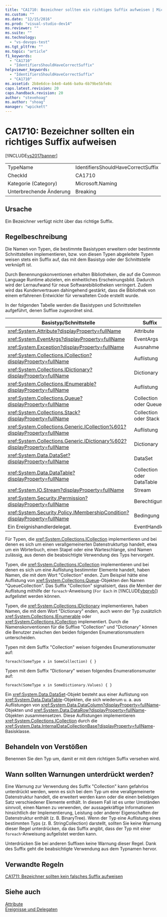 ```yaml
---
title: "CA1710: Bezeichner sollten ein richtiges Suffix aufweisen | Microsoft Docs"
ms.custom: ""
ms.date: "12/15/2016"
ms.prod: "visual-studio-dev14"
ms.reviewer: ""
ms.suite: ""
ms.technology: 
  - "vs-devops-test"
ms.tgt_pltfrm: ""
ms.topic: "article"
f1_keywords: 
  - "CA1710"
  - "IdentifiersShouldHaveCorrectSuffix"
helpviewer_keywords: 
  - "IdentifiersShouldHaveCorrectSuffix"
  - "CA1710"
ms.assetid: 2b8e6dce-b4e8-4a66-ba9a-6b79be5bfe8c
caps.latest.revision: 20
caps.handback.revision: 20
author: "stevehoag"
ms.author: "shoag"
manager: "wpickett"
---
```

# CA1710: Bezeichner sollten ein richtiges Suffix aufweisen
[!INCLUDE[vs2017banner](../code-quality/includes/vs2017banner.md)]

|||  
|-|-|  
|TypeName|IdentifiersShouldHaveCorrectSuffix|  
|CheckId|CA1710|  
|Kategorie \(Category\)|Microsoft.Naming|  
|Unterbrechende Änderung|Breaking|  
  
## Ursache  
 Ein Bezeichner verfügt nicht über das richtige Suffix.  
  
## Regelbeschreibung  
 Die Namen von Typen, die bestimmte Basistypen erweitern oder bestimmte Schnittstellen implementieren, bzw. von diesen Typen abgeleitete Typen weisen stets ein Suffix auf, das mit dem Basistyp oder der Schnittstelle verknüpft ist.  
  
 Durch Benennungskonventionen erhalten Bibliotheken, die auf die Common Language Runtime abzielen, ein einheitliches Erscheinungsbild.  Dadurch wird der Lernaufwand für neue Softwarebibliotheken verringert. Zudem wird das Kundenvertrauen dahingehend gestärkt, dass die Bibliothek von einem erfahrenen Entwickler für verwalteten Code erstellt wurde.  
  
 In der folgenden Tabelle werden die Basistypen und Schnittstellen aufgeführt, denen Suffixe zugeordnet sind.  
  
|Basistyp\/Schnittstelle|Suffix|  
|-----------------------------|------------|  
|<xref:System.Attribute?displayProperty=fullName>|Attribute|  
|<xref:System.EventArgs?displayProperty=fullName>|EventArgs|  
|<xref:System.Exception?displayProperty=fullName>|Ausnahme|  
|<xref:System.Collections.ICollection?displayProperty=fullName>|Auflistung|  
|<xref:System.Collections.IDictionary?displayProperty=fullName>|Dictionary|  
|<xref:System.Collections.IEnumerable?displayProperty=fullName>|Auflistung|  
|<xref:System.Collections.Queue?displayProperty=fullName>|Collection oder Queue|  
|<xref:System.Collections.Stack?displayProperty=fullName>|Collection oder Stack|  
|<xref:System.Collections.Generic.ICollection%601?displayProperty=fullName>|Auflistung|  
|<xref:System.Collections.Generic.IDictionary%602?displayProperty=fullName>|Dictionary|  
|<xref:System.Data.DataSet?displayProperty=fullName>|DataSet|  
|<xref:System.Data.DataTable?displayProperty=fullName>|Collection oder DataTable|  
|<xref:System.IO.Stream?displayProperty=fullName>|Stream|  
|<xref:System.Security.IPermission?displayProperty=fullName>|Berechtigung|  
|<xref:System.Security.Policy.IMembershipCondition?displayProperty=fullName>|Bedingung|  
|Ein Ereignishandlerdelegat.|EventHandler|  
  
 Für Typen, die <xref:System.Collections.ICollection> implementieren und bei denen es sich um einen verallgemeinerten Datenstrukturtyp handelt, etwa um ein Wörterbuch, einen Stapel oder eine Warteschlange, sind Namen zulässig, aus denen die beabsichtigte Verwendung des Typs hervorgeht.  
  
 Typen, die <xref:System.Collections.ICollection> implementieren und bei denen es sich um eine Auflistung bestimmter Elemente handelt, haben Namen, die mit dem Wort "Collection" enden.  Zum Beispiel hätte eine Auflistung von <xref:System.Collections.Queue>\-Objekten den Namen "QueueCollection".  Das Suffix "Collection" signalisiert, dass die Member der Auflistung mithilfe der `foreach`\-Anweisung \(`For Each` in [!INCLUDE[vbprvb](../code-quality/includes/vbprvb_md.md)]\) aufgelistet werden können.  
  
 Typen, die <xref:System.Collections.IDictionary> implementieren, haben Namen, die mit dem Wort "Dictionary" enden, auch wenn der Typ zusätzlich <xref:System.Collections.IEnumerable> oder <xref:System.Collections.ICollection> implementiert.  Durch die Namenskonventionen für die Suffixe "Collection" und "Dictionary" können die Benutzer zwischen den beiden folgenden Enumerationsmustern unterscheiden.  
  
 Typen mit dem Suffix "Collection" weisen folgendes Enumerationsmuster auf:  
  
```  
foreach(SomeType x in SomeCollection) { }  
```  
  
 Typen mit dem Suffix "Dictionary" weisen folgendes Enumerationsmuster auf:  
  
```  
foreach(SomeType x in SomeDictionary.Values) { }  
```  
  
 Ein <xref:System.Data.DataSet>\-Objekt besteht aus einer Auflistung von <xref:System.Data.DataTable>\-Objekten, die sich wiederum u. a. aus Auflistungen von <xref:System.Data.DataColumn?displayProperty=fullName>\-Objekten und <xref:System.Data.DataRow?displayProperty=fullName>\-Objekten zusammensetzen.  Diese Auflistungen implementieren <xref:System.Collections.ICollection> durch die <xref:System.Data.InternalDataCollectionBase?displayProperty=fullName>\-Basisklasse.  
  
## Behandeln von Verstößen  
 Benennen Sie den Typ um, damit er mit dem richtigen Suffix versehen wird.  
  
## Wann sollten Warnungen unterdrückt werden?  
 Eine Warnung zur Verwendung des Suffix "Collection" kann gefahrlos unterdrückt werden, wenn es sich bei dem Typ um eine verallgemeinerte Datenstruktur handelt, die erweitert werden kann oder die einen beliebigen Satz verschiedener Elemente enthält.  In diesem Fall ist es unter Umständen sinnvoll, einen Namen zu verwenden, der aussagekräftige Informationen hinsichtlich der Implementierung, Leistung oder anderer Eigenschaften der Datenstruktur enthält \(z. B. BinaryTree\).  Wenn der Typ eine Auflistung eines bestimmten Typs \(z. B. StringCollection\) darstellt, sollten Sie keine Warnung dieser Regel unterdrücken, da das Suffix angibt, dass der Typ mit einer `foreach`\-Anweisung aufgelistet werden kann.  
  
 Unterdrücken Sie bei anderen Suffixen keine Warnung dieser Regel.  Dank des Suffix geht die beabsichtigte Verwendung aus dem Typnamen hervor.  
  
## Verwandte Regeln  
 [CA1711: Bezeichner sollten kein falsches Suffix aufweisen](../code-quality/ca1711-identifiers-should-not-have-incorrect-suffix.md)  
  
## Siehe auch  
 [Attribute](../Topic/Attributes1.md)   
 [Ereignisse und Delegaten](http://msdn.microsoft.com/de-de/d98fd58b-fa4f-4598-8378-addf4355a115)